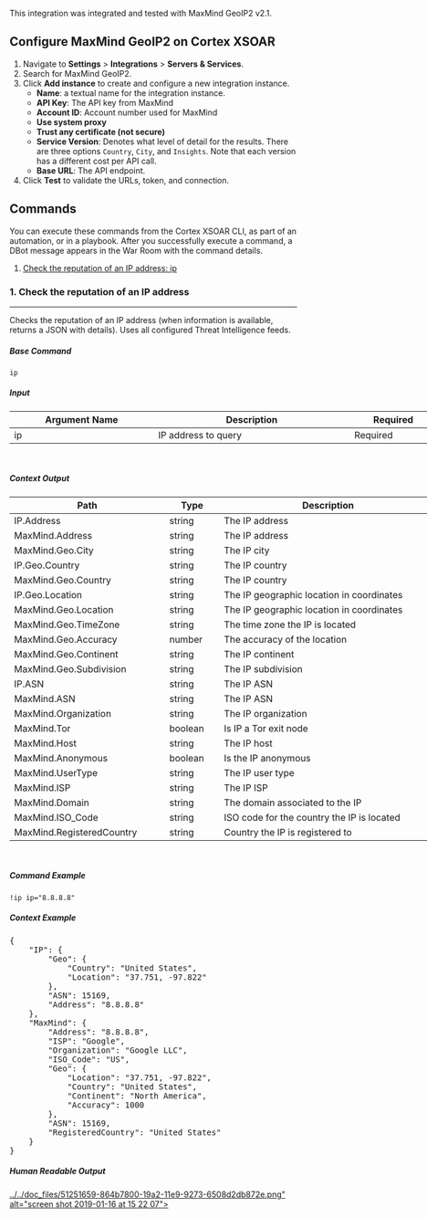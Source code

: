 <!-- HTML_DOC -->
<p>This integration was integrated and tested with MaxMind GeoIP2 v2.1.</p>
<h2>Configure MaxMind GeoIP2 on Cortex XSOAR</h2>
<ol>
<li>Navigate to <strong>Settings</strong> &gt; <strong>Integrations</strong> &gt; <strong>Servers &amp; Services</strong>.</li>
<li>Search for MaxMind GeoIP2.</li>
<li>Click <strong>Add instance</strong> to create and configure a new integration instance.
<ul>
<li>
<strong>Name</strong>: a textual name for the integration instance.</li>
<li>
<strong>API Key</strong>: The API key from MaxMind</li>
<li>
<strong>Account ID</strong>: Account number used for MaxMind</li>
<li><strong>Use system proxy</strong></li>
<li><strong>Trust any certificate (not secure)</strong></li>
<li>
<strong>Service Version</strong>: Denotes what level of detail for the results. There are three options <code>Country</code>, <code>City</code>, and <code>Insights</code>. Note that each version has a different cost per API call.</li>
<li>
<strong>Base URL</strong>: The API endpoint.</li>
</ul>
</li>
<li>Click <strong>Test</strong> to validate the URLs, token, and connection.</li>
</ol>
<h2>Commands</h2>
<p>You can execute these commands from the Cortex XSOAR CLI, as part of an automation, or in a playbook. After you successfully execute a command, a DBot message appears in the War Room with the command details.</p>
<ol>
<li><a href="#h_53137430431546844848711">Check the reputation of an IP address: ip</a></li>
</ol>
<h3 id="h_53137430431546844848711">1. Check the reputation of an IP address</h3>
<hr>
<p>Checks the reputation of an IP address (when information is available, returns a JSON with details). Uses all configured Threat Intelligence feeds.</p>
<h5>Base Command</h5>
<p><code>ip</code></p>
<h5>Input</h5>
<table style="width: 749px;">
<thead>
<tr>
<th style="width: 250px;"><strong>Argument Name</strong></th>
<th style="width: 348px;"><strong>Description</strong></th>
<th style="width: 142px;"><strong>Required</strong></th>
</tr>
</thead>
<tbody>
<tr>
<td style="width: 250px;">ip</td>
<td style="width: 348px;">IP address to query</td>
<td style="width: 142px;">Required</td>
</tr>
</tbody>
</table>
<p> </p>
<h5>Context Output</h5>
<table style="width: 749px;">
<thead>
<tr>
<th style="width: 261px;"><strong>Path</strong></th>
<th style="width: 82px;"><strong>Type</strong></th>
<th style="width: 397px;"><strong>Description</strong></th>
</tr>
</thead>
<tbody>
<tr>
<td style="width: 261px;">IP.Address</td>
<td style="width: 82px;">string</td>
<td style="width: 397px;">The IP address</td>
</tr>
<tr>
<td style="width: 261px;">MaxMind.Address</td>
<td style="width: 82px;">string</td>
<td style="width: 397px;">The IP address</td>
</tr>
<tr>
<td style="width: 261px;">MaxMind.Geo.City</td>
<td style="width: 82px;">string</td>
<td style="width: 397px;">The IP city</td>
</tr>
<tr>
<td style="width: 261px;">IP.Geo.Country</td>
<td style="width: 82px;">string</td>
<td style="width: 397px;">The IP country</td>
</tr>
<tr>
<td style="width: 261px;">MaxMind.Geo.Country</td>
<td style="width: 82px;">string</td>
<td style="width: 397px;">The IP country</td>
</tr>
<tr>
<td style="width: 261px;">IP.Geo.Location</td>
<td style="width: 82px;">string</td>
<td style="width: 397px;">The IP geographic location in coordinates</td>
</tr>
<tr>
<td style="width: 261px;">MaxMind.Geo.Location</td>
<td style="width: 82px;">string</td>
<td style="width: 397px;">The IP geographic location in coordinates</td>
</tr>
<tr>
<td style="width: 261px;">MaxMind.Geo.TimeZone</td>
<td style="width: 82px;">string</td>
<td style="width: 397px;">The time zone the IP is located</td>
</tr>
<tr>
<td style="width: 261px;">MaxMind.Geo.Accuracy</td>
<td style="width: 82px;">number</td>
<td style="width: 397px;">The accuracy of the location</td>
</tr>
<tr>
<td style="width: 261px;">MaxMind.Geo.Continent</td>
<td style="width: 82px;">string</td>
<td style="width: 397px;">The IP continent</td>
</tr>
<tr>
<td style="width: 261px;">MaxMind.Geo.Subdivision</td>
<td style="width: 82px;">string</td>
<td style="width: 397px;">The IP subdivision</td>
</tr>
<tr>
<td style="width: 261px;">IP.ASN</td>
<td style="width: 82px;">string</td>
<td style="width: 397px;">The IP ASN</td>
</tr>
<tr>
<td style="width: 261px;">MaxMind.ASN</td>
<td style="width: 82px;">string</td>
<td style="width: 397px;">The IP ASN</td>
</tr>
<tr>
<td style="width: 261px;">MaxMind.Organization</td>
<td style="width: 82px;">string</td>
<td style="width: 397px;">The IP organization</td>
</tr>
<tr>
<td style="width: 261px;">MaxMind.Tor</td>
<td style="width: 82px;">boolean</td>
<td style="width: 397px;">Is IP a Tor exit node</td>
</tr>
<tr>
<td style="width: 261px;">MaxMind.Host</td>
<td style="width: 82px;">string</td>
<td style="width: 397px;">The IP host</td>
</tr>
<tr>
<td style="width: 261px;">MaxMind.Anonymous</td>
<td style="width: 82px;">boolean</td>
<td style="width: 397px;">Is the IP anonymous</td>
</tr>
<tr>
<td style="width: 261px;">MaxMind.UserType</td>
<td style="width: 82px;">string</td>
<td style="width: 397px;">The IP user type</td>
</tr>
<tr>
<td style="width: 261px;">MaxMind.ISP</td>
<td style="width: 82px;">string</td>
<td style="width: 397px;">The IP ISP</td>
</tr>
<tr>
<td style="width: 261px;">MaxMind.Domain</td>
<td style="width: 82px;">string</td>
<td style="width: 397px;">The domain associated to the IP</td>
</tr>
<tr>
<td style="width: 261px;">MaxMind.ISO_Code</td>
<td style="width: 82px;">string</td>
<td style="width: 397px;">ISO code for the country the IP is located</td>
</tr>
<tr>
<td style="width: 261px;">MaxMind.RegisteredCountry</td>
<td style="width: 82px;">string</td>
<td style="width: 397px;">Country the IP is registered to</td>
</tr>
</tbody>
</table>
<p> </p>
<h5>Command Example</h5>
<p><code>!ip ip="8.8.8.8"</code></p>
<h5>Context Example</h5>
<pre>{
    "IP": {
        "Geo": {
            "Country": "United States",
            "Location": "37.751, -97.822"
        },
        "ASN": 15169,
        "Address": "8.8.8.8"
    },
    "MaxMind": {
        "Address": "8.8.8.8",
        "ISP": "Google",
        "Organization": "Google LLC",
        "ISO_Code": "US",
        "Geo": {
            "Location": "37.751, -97.822",
            "Country": "United States",
            "Continent": "North America",
            "Accuracy": 1000
        },
        "ASN": 15169,
        "RegisteredCountry": "United States"
    }
}
</pre>
<h5>Human Readable Output</h5>
<p><a href="https://user-images.githubusercontent.com/42912128/51251659-864b7800-19a2-11e9-9273-6508d2db872e.png" target="_blank" rel="noopener noreferrer">../../doc_files/51251659-864b7800-19a2-11e9-9273-6508d2db872e.png" alt="screen shot 2019-01-16 at 15 22 07"></a></p>